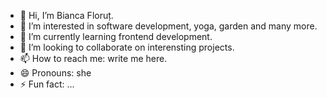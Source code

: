 - 👋 Hi, I’m Bianca Floruț.
- 👀 I’m interested in software development, yoga, garden and many more.
- 🌱 I’m currently learning frontend development.
- 💞️ I’m looking to collaborate on interensting projects.
- 📫 How to reach me: write me here.
- 😄 Pronouns: she
- ⚡ Fun fact: ...

<!---
BiancaFlorut/BiancaFlorut is a ✨ special ✨ repository because its `README.md` (this file) appears on your GitHub profile.
You can click the Preview link to take a look at your changes.
--->

